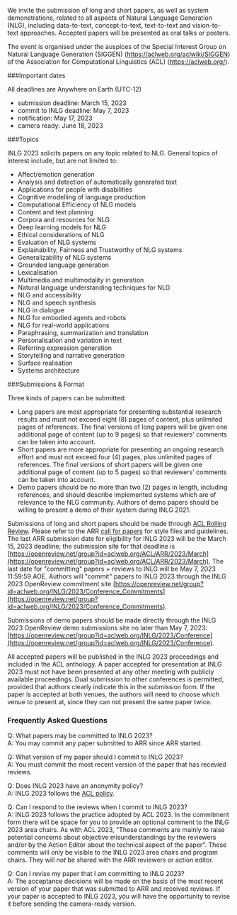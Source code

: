 We invite the submission of long and short papers, as well as system demonstrations, related to all aspects of Natural Language Generation (NLG), including data-to-text, concept-to-text, text-to-text and vision-to-text approaches. Accepted papers will be presented as oral talks or posters.

The event is organised under the auspices of the Special Interest Group on Natural Language Generation (SIGGEN) (https://aclweb.org/aclwiki/SIGGEN) of the Association for Computational Linguistics (ACL) (https://aclweb.org/).

###Important dates

All deadlines are Anywhere on Earth (UTC-12)

* submission deadline: March 15, 2023
* commit to INLG deadline: May 7, 2023
* notification: May 17, 2023
* camera ready: June 18, 2023

###Topics

INLG 2023 solicits papers on any topic related to NLG. General topics of interest include, but are not limited to:

* Affect/emotion generation
* Analysis and detection of automatically generated text
* Applications for people with disabilities
* Cognitive modelling of language production
* Computational Efficiency of NLG models
* Content and text planning
* Corpora and resources for NLG
* Deep learning models for NLG
* Ethical considerations of NLG
* Evaluation of NLG systems
* Explainability, Fairness and Trustworthy of NLG systems
* Generalizability of NLG systems
* Grounded language generation
* Lexicalisation
* Multimedia and multimodality in generation
* Natural language understanding techniques for NLG
* NLG and accessibility
* NLG and speech synthesis
* NLG in dialogue
* NLG for embodied agents and robots
* NLG for real-world applications
* Paraphrasing, summarization and translation
* Personalisation and variation in text
* Referring expression generation
* Storytelling and narrative generation
* Surface realisation
* Systems architecture

###Submissions & Format

Three kinds of papers can be submitted:

* Long papers are most appropriate for presenting substantial research results and must not exceed eight (8) pages of content, plus unlimited pages of references. The final versions of long papers will be given one additional page of content (up to 9 pages) so that reviewers' comments can be taken into account.
* Short papers are more appropriate for presenting an ongoing research effort and must not exceed four (4) pages, plus unlimited pages of references. The final versions of short papers will be given one additional page of content (up to 5 pages) so that reviewers' comments can be taken into account.
* Demo papers should be no more than two (2) pages in length, including references, and should describe implemented systems which are of relevance to the NLG community. Authors of demo papers should be willing to present a demo of their system during INLG 2021.

Submissions of long and short papers should be made through [ACL Rolling Review](https://aclrollingreview.org). Please refer to the ARR [call for papers](https://aclrollingreview.org/cfp) for style files and guidelines. The last ARR submission date for eligibility for INLG 2023 will be the March 15, 2023 deadline; the submission site for that deadline is [https://openreview.net/group?id=aclweb.org/ACL/ARR/2023/March](https://openreview.net/group?id=aclweb.org/ACL/ARR/2023/March). The last date for \"committing\" papers + reviews to INLG will be May 7, 2023 11:59:59 AOE. Authors will \"commit\" papers to INLG 2023 through the INLG 2023 OpenReview commitment site [https://openreview.net/group?id=aclweb.org/INLG/2023/Conference_Commitments](https://openreview.net/group?id=aclweb.org/INLG/2023/Conference_Commitments).

Submissions of demo papers should be made directly through the INLG 2023 OpenReview demo submissions site no later than May 7, 2023: [https://openreview.net/group?id=aclweb.org/INLG/2023/Conference](https://openreview.net/group?id=aclweb.org/INLG/2023/Conference).

All accepted papers will be published in the INLG 2023 proceedings and included in the ACL anthology. A paper accepted for presentation at INLG 2023 must not have been presented at any other meeting with publicly available proceedings. Dual submission to other conferences is permitted, provided that authors clearly indicate this in the submission form. If the paper is accepted at both venues, the authors will need to choose which venue to present at, since they can not present the same paper twice.


### Frequently Asked Questions


Q: What papers may be committed to INLG 2023?<br/>
A: You may commit any paper submitted to ARR since ARR started.

Q: What version of my paper should I commit to INLG 2023?<br/>
A: You must commit the most recent version of the paper that has recevied reviews.

Q: Does INLG 2023 have an anonymity policy?<br/>
A: INLG 2023 follows the [ACL policy](https://www.aclweb.org/adminwiki/index.php?title=ACL_Policies_for_Submission,_Review_and_Citation).

Q: Can I respond to the reviews when I commit to INLG 2023?<br/>
A: INLG 2023 follows the practice adopted by ACL 2023. In the commitment form there will be space for you to provide an optional comment to the INLG 2023 area chairs. As with ACL 2023, "These comments are mainly to raise potential concerns about objective misunderstandings by the reviewers and/or by the Action Editor about the technical aspect of the paper". These comments will only be visible to the INLG 2023 area chairs and program chairs. They will *not* be shared with the ARR reviewers or action editor. 

Q: Can I revise my paper that I am committing to INLG 2023?<br/>
A: The acceptance decisions will be made on the basis of the most recent version of your paper that was submitted to ARR and received reviews. If your paper is accepted to INLG 2023, you will have the opportunity to revise it before sending the camera-ready version.

